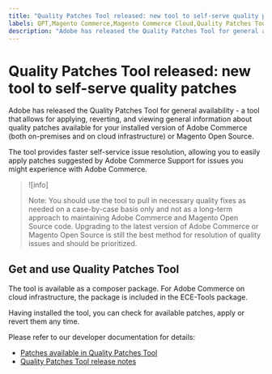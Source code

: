 ```yaml
---
title: "Quality Patches Tool released: new tool to self-serve quality patches"
labels: QPT,Magento Commerce,Magento Commerce Cloud,Quality Patches Tool,announcements,apply patch,ece-,Adobe Commerce,cloud infrastructure,on-premises
description: "Adobe has released the Quality Patches Tool for general availability - a tool that allows for applying, reverting, and viewing general information about quality patches available for your installed version of Adobe Commerce (both on-premises and on cloud infrastructure) or Magento Open Source."
---
```


# Quality Patches Tool released: new tool to self-serve quality patches

Adobe has released the Quality Patches Tool for general availability - a tool that allows for applying, reverting, and viewing general information about quality patches available for your installed version of Adobe Commerce (both on-premises and on cloud infrastructure) or Magento Open Source.

The tool provides faster self-service issue resolution, allowing you to easily apply patches suggested by Adobe Commerce Support for issues you might experience with Adobe Commerce.

>![info]
>
>Note: You should use the tool to pull in necessary quality fixes as needed on a case-by-case basis only and not as a long-term approach to maintaining Adobe Commerce and Magento Open Source code. Upgrading to the latest version of Adobe Commerce or Magento Open Source is still the best method for resolution of quality issues and should be prioritized.

## Get and use Quality Patches Tool

The tool is available as a composer package. For Adobe Commerce on cloud infrastructure, the package is included in the ECE-Tools package.

Having installed the tool, you can check for available patches, apply or revert them any time.

Please refer to our developer documentation for details:

* [Patches available in Quality Patches Tool](https://devdocs.magento.com/quality-patches/tool.html#patch-grid)
* [Quality Patches Tool release notes](https://devdocs.magento.com/quality-patches/release-notes.html)
